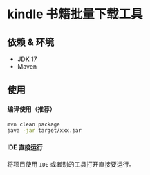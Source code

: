 # kindle 书籍批量下载工具

## 依赖 & 环境

* JDK 17
* Maven

## 使用

#### 编译使用（推荐）

```bash
mvn clean package
java -jar target/xxx.jar
```

#### IDE 直接运行

将项目使用 `IDE` 或者别的工具打开直接要运行。

